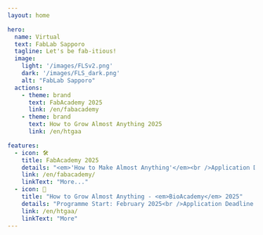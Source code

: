 ```yaml
---
layout: home

hero:
  name: Virtual
  text: FabLab Sapporo
  tagline: Let's be fab-itious!
  image:
    light: '/images/FLSv2.png'
    dark: '/images/FLS_dark.png'
    alt: "FabLab Sapporo"
  actions:
    - theme: brand
      text: FabAcademy 2025
      link: /en/fabacademy
    - theme: brand
      text: How to Grow Almost Anything 2025
      link: /en/htgaa

features:
  - icon: 🛠️
    title: FabAcademy 2025
    details: "<em>'How to Make Almost Anything'</em><br />Application Deadline: <strong>Dec 25th 2024</strong><br />Programme Start: <strong>January 15th, 2025</strong><br />Duration: 20 Weeks"
    link: /en/fabacademy/
    linkText: "More..."
  - icon: 🧬
    title: "How to Grow Almost Anything - <em>BioAcademy</em> 2025"
    details: "Programme Start: February 2025<br />Application Deadline: <strong>Jan 2025</strong><br />Programme Start: <strong>TBA</strong><br />Duration: 14 Weeks"
    link: /en/htgaa/
    linkText: "More"
---
```

